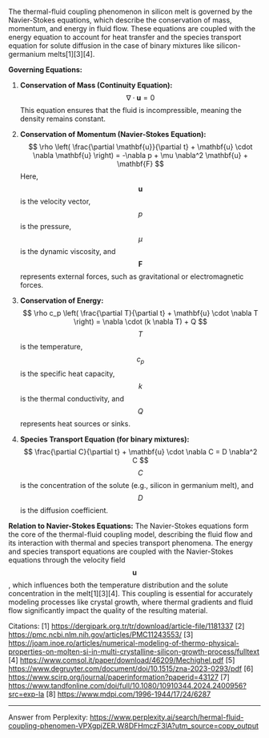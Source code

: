 The thermal-fluid coupling phenomenon in silicon melt is governed by the Navier-Stokes equations, which describe the conservation of mass, momentum, and energy in fluid flow. These equations are coupled with the energy equation to account for heat transfer and the species transport equation for solute diffusion in the case of binary mixtures like silicon-germanium melts[1][3][4].

**Governing Equations:**

1. **Conservation of Mass (Continuity Equation):**
   $$
   \nabla \cdot \mathbf{u} = 0
   $$
   This equation ensures that the fluid is incompressible, meaning the density remains constant.

2. **Conservation of Momentum (Navier-Stokes Equation):**
   $$
   \rho \left( \frac{\partial \mathbf{u}}{\partial t} + \mathbf{u} \cdot \nabla \mathbf{u} \right) = -\nabla p + \mu \nabla^2 \mathbf{u} + \mathbf{F}
   $$
   Here, $$\mathbf{u}$$ is the velocity vector, $$p$$ is the pressure, $$\mu$$ is the dynamic viscosity, and $$\mathbf{F}$$ represents external forces, such as gravitational or electromagnetic forces.

3. **Conservation of Energy:**
   $$
   \rho c_p \left( \frac{\partial T}{\partial t} + \mathbf{u} \cdot \nabla T \right) = \nabla \cdot (k \nabla T) + Q
   $$
   $$T$$ is the temperature, $$c_p$$ is the specific heat capacity, $$k$$ is the thermal conductivity, and $$Q$$ represents heat sources or sinks.

4. **Species Transport Equation (for binary mixtures):**
   $$
   \frac{\partial C}{\partial t} + \mathbf{u} \cdot \nabla C = D \nabla^2 C
   $$
   $$C$$ is the concentration of the solute (e.g., silicon in germanium melt), and $$D$$ is the diffusion coefficient.

**Relation to Navier-Stokes Equations:**
The Navier-Stokes equations form the core of the thermal-fluid coupling model, describing the fluid flow and its interaction with thermal and species transport phenomena. The energy and species transport equations are coupled with the Navier-Stokes equations through the velocity field $$\mathbf{u}$$, which influences both the temperature distribution and the solute concentration in the melt[1][3][4]. This coupling is essential for accurately modeling processes like crystal growth, where thermal gradients and fluid flow significantly impact the quality of the resulting material.

Citations:
[1] https://dergipark.org.tr/tr/download/article-file/1181337
[2] https://pmc.ncbi.nlm.nih.gov/articles/PMC11243553/
[3] https://joam.inoe.ro/articles/numerical-modeling-of-thermo-physical-properties-on-molten-si-in-multi-crystalline-silicon-growth-process/fulltext
[4] https://www.comsol.it/paper/download/46209/Mechighel.pdf
[5] https://www.degruyter.com/document/doi/10.1515/zna-2023-0293/pdf
[6] https://www.scirp.org/journal/paperinformation?paperid=43127
[7] https://www.tandfonline.com/doi/full/10.1080/10910344.2024.2400956?src=exp-la
[8] https://www.mdpi.com/1996-1944/17/24/6287

---
Answer from Perplexity: https://www.perplexity.ai/search/hermal-fluid-coupling-phenomen-VPXgpjZER.W8DFHmczF3lA?utm_source=copy_output
